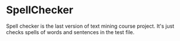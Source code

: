# SpellChecker
Spell checker is the last version 
of text mining course project.
It's just checks spells of words and sentences in the test file. 
